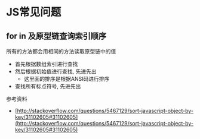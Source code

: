 <!-- title: 前端开发 - JS常见问题 -->
<!-- author: <David Jones qowera@qq.com> -->
<!-- date: 2017-02-08 15:26:55 -->
<!-- category: 前端 -->
<!-- tag: 基础知识 -->

# JS常见问题

## for in 及原型链查询索引顺序

所有的方法都会用相同的方法读取原型链中的值

- 首先根据数组索引进行查找
- 然后根据初始值进行查找, 先进先出
  - 这里面的排序是根据ANSI码进行排序
- 查找所有标点符号, 先进先出

参考资料
- [http://stackoverflow.com/questions/5467129/sort-javascript-object-by-key/31102605#31102605](http://stackoverflow.com/questions/5467129/sort-javascript-object-by-key/31102605#31102605)

